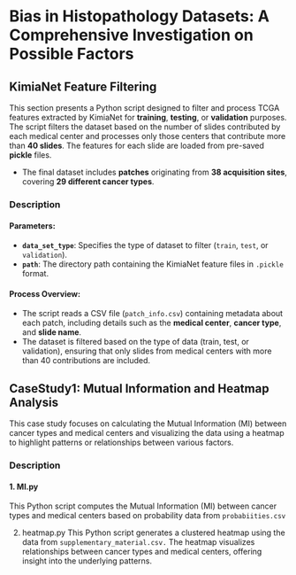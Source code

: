 # **Bias in Histopathology Datasets: A Comprehensive Investigation on Possible Factors**

## **KimiaNet Feature Filtering**

This section presents a Python script designed to filter and process TCGA features extracted by KimiaNet for **training**, **testing**, or **validation** purposes. The script filters the dataset based on the number of slides contributed by each medical center and processes only those centers that contribute more than **40 slides**. The features for each slide are loaded from pre-saved **pickle** files.

- The final dataset includes **patches** originating from **38 acquisition sites**, covering **29 different cancer types**.

### **Description**

#### **Parameters:**
- **`data_set_type`**: Specifies the type of dataset to filter (`train`, `test`, or `validation`).
- **`path`**: The directory path containing the KimiaNet feature files in `.pickle` format.

#### **Process Overview:**
- The script reads a CSV file (`patch_info.csv`) containing metadata about each patch, including details such as the **medical center**, **cancer type**, and **slide name**.
- The dataset is filtered based on the type of data (train, test, or validation), ensuring that only slides from medical centers with more than 40 contributions are included.

## **CaseStudy1: Mutual Information and Heatmap Analysis**

This case study focuses on calculating the Mutual Information (MI) between cancer types and medical centers and visualizing the data using a heatmap to highlight patterns or relationships between various factors.
### **Description**

#### 1. MI.py ####
   This Python script computes the Mutual Information (MI) between cancer types and medical centers based on probability data from `probabiities.csv`

2. heatmap.py
   This Python script generates a clustered heatmap using the data from `supplementary_material.csv.` The heatmap visualizes relationships between cancer types and medical centers, offering insight into the underlying patterns.





